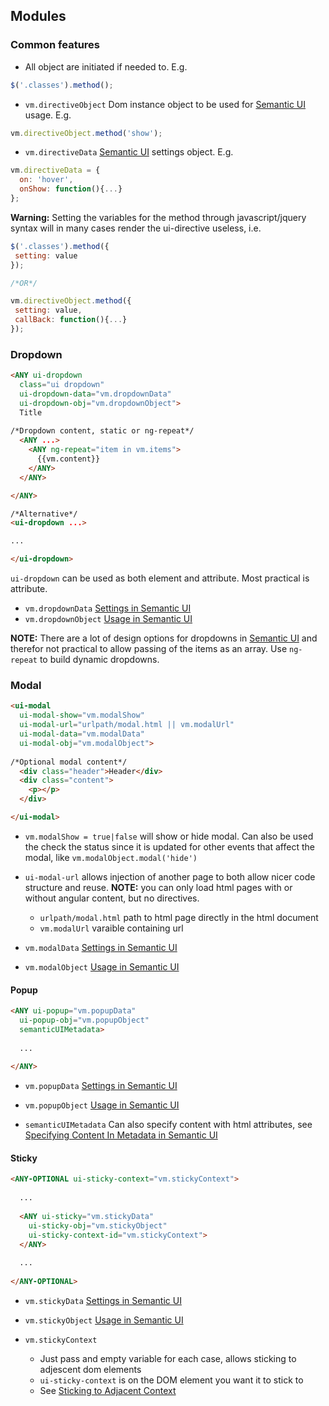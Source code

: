 ## Modules

### Common features

- All object are initiated if needed to. E.g.
 ``` javascript
$('.classes').method();
 ```


- `vm.directiveObject` Dom instance object to be used for [Semantic UI] usage. E.g.
 ``` javascript
 vm.directiveObject.method('show');
 ```

- `vm.directiveData` [Semantic UI] settings object. E.g.
 ```javascript
 vm.directiveData = {
   on: 'hover',
   onShow: function(){...}
 };
 ```
 
 
 **Warning:** Setting the variables for the method through javascript/jquery syntax will in many cases render the ui-directive useless, i.e.
 
 ```javascript
 $('.classes').method({
  setting: value
 });
 
 /*OR*/
 
 vm.directiveObject.method({
  setting: value,
  callBack: function(){...}
 }); 
 ```


### Dropdown

```html
<ANY ui-dropdown 
  class="ui dropdown" 
  ui-dropdown-data="vm.dropdownData"
  ui-dropdown-obj="vm.dropdownObject">
  Title
  
/*Dropdown content, static or ng-repeat*/  
  <ANY ...>
    <ANY ng-repeat="item in vm.items">
      {{vm.content}}
    </ANY>  
  </ANY>  

</ANY>

/*Alternative*/
<ui-dropdown ...>

...

</ui-dropdown>

```
`ui-dropdown` can be used as both element and attribute. Most practical is attribute.

- `vm.dropdownData` [Settings in Semantic UI](http://semantic-ui.com/modules/dropdown.html#/settings) 
-  `vm.dropdownObject` [Usage in Semantic UI](http://semantic-ui.com/modules/dropdown.html#behavior)

**NOTE:** There are a lot of design options for dropdowns in [Semantic UI] and therefor not practical to allow passing of the items as an array. Use `ng-repeat` to build dynamic dropdowns.



### Modal

```html
<ui-modal 
  ui-modal-show="vm.modalShow"
  ui-modal-url="urlpath/modal.html || vm.modalUrl"
  ui-modal-data="vm.modalData"
  ui-modal-obj="vm.modalObject">
  
/*Optional modal content*/  
  <div class="header">Header</div>
  <div class="content">
    <p></p>
  </div>  

</ui-modal>
```

- `vm.modalShow = true|false` will show or hide modal. Can also be used the check the status since it is updated for other events that affect the modal, like `vm.modalObject.modal('hide')`

- `ui-modal-url` allows injection of another page to both allow nicer code structure and reuse. **NOTE:** you can only load html pages with or without angular content, but no directives.
  - `urlpath/modal.html` path to html page directly in the html document
  - `vm.modalUrl` varaible containing url

- `vm.modalData` [Settings in Semantic UI](http://semantic-ui.com/modules/modal.html#/settings) 

-  `vm.modalObject` [Usage in Semantic UI](http://semantic-ui.com/modules/modal.html#behavior)


#### Popup

```html
<ANY ui-popup="vm.popupData" 
  ui-popup-obj="vm.popupObject"
  semanticUIMetadata>
  
  ...
  
</ANY>
```
- `vm.popupData` [Settings in Semantic UI](http://semantic-ui.com/modules/popup.html#/settings) 

-  `vm.popupObject` [Usage in Semantic UI](http://semantic-ui.com/modules/popup.html#behavior)

- `semanticUIMetadata` Can also specify content with html attributes, see [Specifying Content In Metadata in Semantic UI](http://semantic-ui.com/modules/popup.html#specifying-content-in-metadata)

#### Sticky

```html
<ANY-OPTIONAL ui-sticky-context="vm.stickyContext"> 
  
  ...
  
  <ANY ui-sticky="vm.stickyData" 
    ui-sticky-obj="vm.stickyObject"
    ui-sticky-context-id="vm.stickyContext">
  </ANY>
  
  ...
  
</ANY-OPTIONAL>

```

- `vm.stickyData` [Settings in Semantic UI](http://semantic-ui.com/modules/sticky.html#/settings) 

-  `vm.stickyObject` [Usage in Semantic UI](http://semantic-ui.com/modules/sticky.html#refreshing-cached-values)

- `vm.stickyContext` 
  - Just pass and empty variable for each case, allows sticking to adjescent dom elements
  - `ui-sticky-context` is on the DOM element you want it to stick to
  - See [Sticking to Adjacent Context](http://semantic-ui.com/modules/sticky.html#sticking-to-adjacent-context)

[Semantic UI]:http://semantic-ui.com